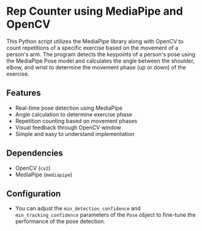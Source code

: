 Rep Counter using MediaPipe and OpenCV
======================================

This Python script utilizes the MediaPipe library along with OpenCV to count repetitions of a specific exercise based on the movement of a person's arm. The program detects the keypoints of a person's pose using the MediaPipe Pose model and calculates the angle between the shoulder, elbow, and wrist to determine the movement phase (up or down) of the exercise.

Features
--------

*   Real-time pose detection using MediaPipe
*   Angle calculation to determine exercise phase
*   Repetition counting based on movement phases
*   Visual feedback through OpenCV window
*   Simple and easy to understand implementation

Dependencies
------------

*   OpenCV (`cv2`)
*   MediaPipe (`mediapipe`)

Configuration
-------------

*   You can adjust the `min_detection_confidence` and `min_tracking_confidence` parameters of the `Pose` object to fine-tune the performance of the pose detection.
